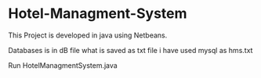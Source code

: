 # Hotel-Managment-System

This Project is developed in java using Netbeans.

Databases is in dB file what is saved as txt file  i have used mysql as hms.txt

Run HotelManagmentSystem.java
